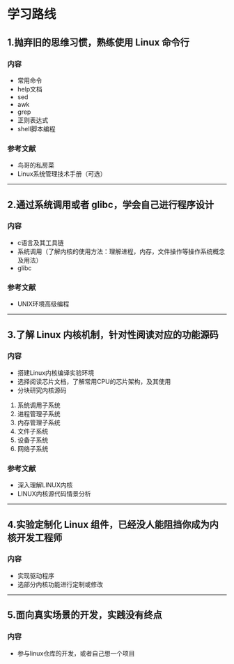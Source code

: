 # 学习路线

## 1.抛弃旧的思维习惯，熟练使用 Linux 命令行

### 内容
* 常用命令
* help文档
* sed
* awk
* grep
* 正则表达式
* shell脚本编程

### 参考文献
* 鸟哥的私房菜
* Linux系统管理技术手册（可选）

---

## 2.通过系统调用或者 glibc，学会自己进行程序设计

### 内容
* c语言及其工具链
* 系统调用（了解内核的使用方法：理解进程，内存，文件操作等操作系统概念及用法）
* glibc

### 参考文献
* UNIX环境高级编程

---

## 3.了解 Linux 内核机制，针对性阅读对应的功能源码

### 内容
* 搭建Linux内核编译实验环境
* 选择阅读芯片文档，了解常用CPU的芯片架构，及其使用
* 分块研究内核源码

1. 系统调用子系统
2. 进程管理子系统
3. 内存管理子系统
4. 文件子系统
5. 设备子系统
6. 网络子系统

### 参考文献
* 深入理解LINUX内核
* LINUX内核源代码情景分析

---

## 4.实验定制化 Linux 组件，已经没人能阻挡你成为内核开发工程师

### 内容
* 实现驱动程序
* 选部分内核功能进行定制或修改

---

## 5.面向真实场景的开发，实践没有终点

### 内容
* 参与linux仓库的开发，或者自己想一个项目
